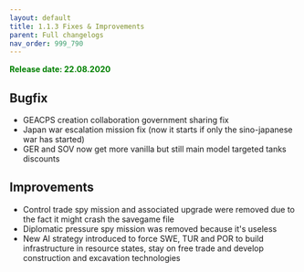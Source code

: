 ```yaml
---
layout: default
title: 1.1.3 Fixes & Improvements
parent: Full changelogs
nav_order: 999_790
---
```


<p style="color: green; font-weight: bold">Release date: 22.08.2020</p>

## Bugfix
* GEACPS creation collaboration government sharing fix
* Japan war escalation mission fix (now it starts if only the sino-japanese war has started)
* GER and SOV now get more vanilla but still main model targeted tanks discounts

## Improvements
* Control trade spy mission and associated upgrade were removed due to the fact it might crash the savegame file
* Diplomatic pressure spy mission was removed because it's useless
* New AI strategy introduced to force SWE, TUR and POR to build infrastructure in resource states, stay on free trade and develop construction and excavation technologies 
